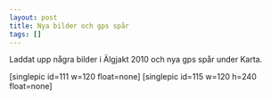 ```yaml
---
layout: post
title: Nya bilder och gps spår
tags: []
---
```

Laddat upp några bilder i Älgjakt 2010 och nya gps spår under Karta.

[singlepic id=111 w=120 float=none] [singlepic id=115 w=120 h=240 float=none]
